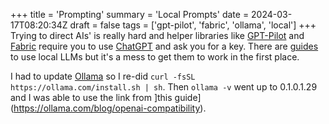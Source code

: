 +++
title = 'Prompting'
summary = 'Local Prompts'
date = 2024-03-17T08:20:34Z
draft = false
tags = ['gpt-pilot', 'fabric', 'ollama', 'local']
+++
Trying to direct AIs' is really hard and helper libraries like [GPT-Pilot](https://github.com/Pythagora-io/gpt-pilot) and [Fabric](https://github.com/danielmiessler/fabric) require you to use [ChatGPT](https://chat.openai.com/auth/login) and ask you for a key. There are [guides](https://knasmueller.net/running-fabric-locally-with-ollama) to use local LLMs but it's a mess to get them to work in the first place.

I had to update [Ollama](https://github.com/ollama/ollama) so I re-did `curl -fsSL https://ollama.com/install.sh | sh`. Then `ollama -v` went up to 0.1.0.1.29 and I was able to use the link from ]this guide](https://ollama.com/blog/openai-compatibility).

